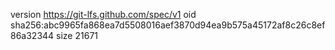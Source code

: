 version https://git-lfs.github.com/spec/v1
oid sha256:abc9965fa868ea7d5508016aef3870d94ea9b575a45172af8c26c8ef86a32344
size 21671
